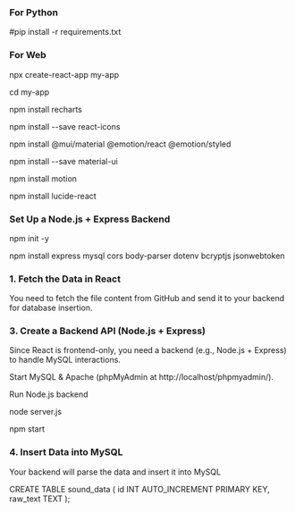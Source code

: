 ### For Python
#pip install -r requirements.txt


### For Web
npx create-react-app my-app  

cd my-app

npm install recharts

npm install --save react-icons

npm install @mui/material @emotion/react @emotion/styled

npm install --save material-ui

npm install motion

npm install lucide-react

### Set Up a Node.js + Express Backend

npm init -y

npm install express mysql cors body-parser dotenv bcryptjs jsonwebtoken


### 1. Fetch the Data in React
   
You need to fetch the file content from GitHub and send it to your backend for database insertion.

### 3. Create a Backend API (Node.js + Express)

Since React is frontend-only, you need a backend (e.g., Node.js + Express) to handle MySQL interactions.

Start MySQL & Apache (phpMyAdmin at http://localhost/phpmyadmin/).

Run Node.js backend

node server.js

npm start

### 4. Insert Data into MySQL

Your backend will parse the data and insert it into MySQL

CREATE TABLE sound_data ( 
    id INT AUTO_INCREMENT PRIMARY KEY,
    raw_text TEXT
);


